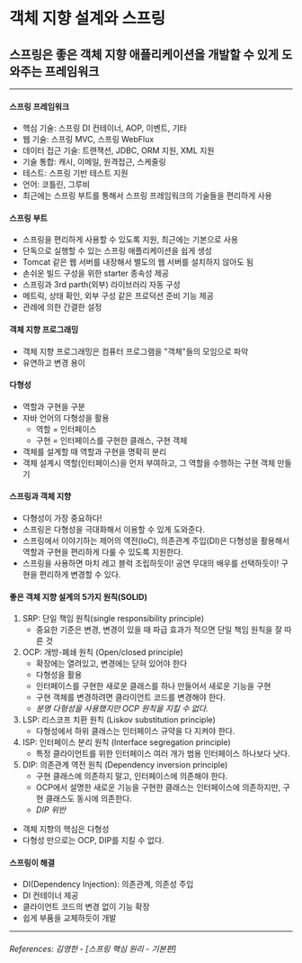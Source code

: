#  객체 지향 설계와 스프링
##  스프링은 좋은 객체 지향 애플리케이션을 개발할 수 있게 도와주는 프레임워크

----

#### 스프링 프레임워크
* 핵심 기술: 스프링 DI 컨테이너, AOP, 이벤트, 기타
* 웹 기술: 스프링 MVC, 스프링 WebFlux
* 데이터 접근 기술: 트랜잭션, JDBC, ORM 지원, XML 지원
* 기술 통합: 캐시, 이메일, 원격접근, 스케줄링
* 테스트: 스프링 기반 테스트 지원
* 언어: 코틀린, 그루비
* 최근에는 스프링 부트를 통해서 스프링 프레임워크의 기술들을 편리하게 사용

#### 스프링 부트
* 스프링을 편리하게 사용할 수 있도록 지원, 최근에는 기본으로 사용
* 단독으로 실행할 수 있는 스프링 애플리케이션을 쉽게 생성
* Tomcat 같은 웹 서버를 내장해서 별도의 웹 서버를 설치하지 않아도 됨
* 손쉬운 빌드 구성을 위한 starter 종속성 제공
* 스프링과 3rd parth(외부) 라이브러리 자동 구성
* 메트릭, 상태 확인, 외부 구성 같은 프로덕션 준비 기능 제공
* 관례에 의한 간결한 설정

#### 객체 지향 프로그래밍
* 객체 지향 프로그래밍은 컴퓨터 프로그램을 "객체"들의 모임으로 파악
* 유연하고 변경 용이
#### 다형성
* 역할과 구현을 구분
* 자바 언어의 다형성을 활용
  * 역할 = 인터페이스
  * 구현 = 인터페이스를 구현한 클래스, 구현 객체
* 객체를 설계할 때 역할과 구현을 명확히 분리
* 객체 설계시 역할(인터페이스)을 먼저 부여하고, 그 역할을 수행하는 구현 객체 만들기

#### 스프링과 객체 지향
* 다형성이 가장 중요하다!
* 스프링은 다형성을 극대화해서 이용할 수 있게 도와준다.
* 스프링에서 이야기하는 제어의 역전(IoC), 의존관계 주입(DI)은 다형성을 활용해서 역할과 구현을 편리하게 다룰 수 있도록 지원한다.
* 스프링을 사용하면 마치 레고 블럭 조립하듯이! 공연 무대의 배우를 선택하듯이! 구현을 편리하게 변경할 수 있다.

#### 좋은 객체 지향 설계의 5가지 원칙(SOLID)
1. SRP: 단일 책임 원칙(single responsibility principle)
   * 중요한 기준은 변경, 변경이 있을 때 파급 효과가 적으면 단일 책임 원칙을 잘 따른 것
2. OCP: 개방-폐쇄 원칙 (Open/closed principle)
   * 확장에는 열려있고, 변경에는 닫혀 있어야 한다
   * 다형성을 활용
   * 인터페이스를 구현한 새로운 클래스를 하나 만들어서 새로운 기능을 구현
   * 구현 객체를 변경하려면 클라이언트 코드를 변경해야 한다.
   * *분명 다형성을 사용했지만 OCP 원칙을 지킬 수 없다.*
3. LSP: 리스코프 치환 원칙 (Liskov substitution principle)
   * 다형성에서 하위 클래스는 인터페이스 규약을 다 지켜야 한다.
4. ISP: 인터페이스 분리 원칙 (Interface segregation principle)
   * 특정 클라이언트를 위한 인터페이스 여러 개가 범용 인터페이스 하나보다 낫다.
5. DIP: 의존관계 역전 원칙 (Dependency inversion principle)
   * 구현 클래스에 의존하지 말고, 인터페이스에 의존해야 한다.
   * OCP에서 설명한 새로운 기능을 구현한 클래스는 인터페이스에 의존하지만, 구현 클래스도 동시에 의존한다.
   * *DIP 위반*

* 객체 지향의 핵심은 다형성
* 다형성 만으로는 OCP, DIP를 지킬 수 없다.

#### 스프링이 해결
* DI(Dependency Injection): 의존관계, 의존성 주입
* DI 컨테이너 제공
* 클라이언트 코드의 변경 없이 기능 확장
* 쉽게 부품을 교체하듯이 개발

----  

###### References: 김영한 - [스프링 핵심 원리 - 기본편]
